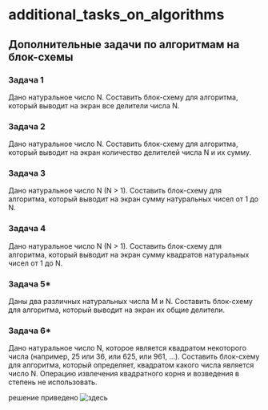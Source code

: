 # additional_tasks_on_algorithms
## Дополнительные задачи по алгоритмам на блок-схемы 

### Задача 1
Дано натуральное число N. Составить блок-схему для алгоритма, который выводит на экран все делители числа N.
### Задача 2
Дано натуральное число N. Составить блок-схему для алгоритма, который выводит на экран количество делителей числа N и их сумму.
### Задача 3
Дано натуральное число N (N > 1). Составить блок-схему для алгоритма, который выводит на экран сумму натуральных чисел от 1 до N.
### Задача 4
Дано натуральное число N (N > 1). Составить блок-схему для алгоритма, который выводит на экран сумму квадратов натуральных чисел от 1 до N.
### Задача 5*
Даны два различных натуральных числа M и N. Составить блок-схему для алгоритма, который выводит на экран их общие делители.
### Задача 6*
Дано натуральное число N, которое является квадратом некоторого числа (например, 25 или 36, или 625, или 961, …). Составить блок-схему для алгоритма, который определяет, квадратом какого числа является число N. Операцию извлечения квадратного корня и возведения в степень не использовать.

решение приведено ![здесь](tasks_for_flowcharts.drawio.png)